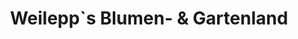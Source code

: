 ---
title: "Weilepp`s Blumen- & Gartenland"
url: /rossleben-wiehe/weilepp-s-blumen-und-gartenland/
shop: Blumen
---